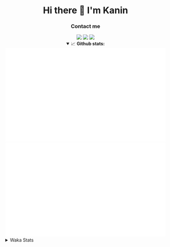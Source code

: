 <div align="center">
 <h1>Hi there 👋 I'm Kanin</h1>
 <h3>Contact me</h3>
 <a href="mailto:im@kanin.dev"><img src="https://img.shields.io/badge/gmail-%23D14836.svg?&style=for-the-badge&logo=gmail&logoColor=white"/></a>
 <a href="https://twitter.com/KaninDev"><img src="https://img.shields.io/badge/twitter-%231DA1F2.svg?&style=for-the-badge&logo=twitter&logoColor=white"/></a>
 <a href="https://www.linkedin.com/in/KaninDev"><img src="https://img.shields.io/badge/linkedin-%230077B5.svg?&style=for-the-badge&logo=linkedin&logoColor=white"/></a>
<details open>
  <summary>📈 <b>Github stats:</b></summary>
  <img src="https://github.com/Kanin/Kanin/blob/master/scripts/GitHubStats/generated/overview.svg"/>
  <img src="https://github.com/Kanin/Kanin/blob/master/scripts/GitHubStats/generated/languages.svg"/>
</details>
</div>

<details>
 <summary>Waka Stats</summary>

<!--START_SECTION:waka-->
![Profile Views](http://img.shields.io/badge/Profile%20Views-5-blue)

![Lines of code](https://img.shields.io/badge/From%20Hello%20World%20I%27ve%20Written-784245%20lines%20of%20code-blue)

**🐱 My Github Data** 

> 🏆 313 Contributions in the Year 2020
 > 
> 📦 8.6 kB Used in Github's Storage 
 > 
> 🚫 Not Opted to Hire
 > 
> 📜 7 Public Repositories
 > 
> 🔑 3 Private Repositories 

**I'm an Early 🐤** 

```text
🌞 Morning    87 commits     ██████░░░░░░░░░░░░░░░░░░░   24.58% 
🌆 Daytime    123 commits    ████████░░░░░░░░░░░░░░░░░   34.75% 
🌃 Evening    81 commits     █████░░░░░░░░░░░░░░░░░░░░   22.88% 
🌙 Night      63 commits     ████░░░░░░░░░░░░░░░░░░░░░   17.8%

```
📅 **I'm Most Productive on Sunday** 

```text
Monday       64 commits     ████░░░░░░░░░░░░░░░░░░░░░   18.08% 
Tuesday      44 commits     ███░░░░░░░░░░░░░░░░░░░░░░   12.43% 
Wednesday    51 commits     ███░░░░░░░░░░░░░░░░░░░░░░   14.41% 
Thursday     34 commits     ██░░░░░░░░░░░░░░░░░░░░░░░   9.6% 
Friday       43 commits     ███░░░░░░░░░░░░░░░░░░░░░░   12.15% 
Saturday     43 commits     ███░░░░░░░░░░░░░░░░░░░░░░   12.15% 
Sunday       75 commits     █████░░░░░░░░░░░░░░░░░░░░   21.19%

```


📊 **This Week I Spent My Time On** 

```text
⌚︎ Time Zone: America/New_York

💬 Programming Languages: 
Python                   3 hrs 17 mins       ███████████████████████░░   94.73% 
Other                    10 mins             █░░░░░░░░░░░░░░░░░░░░░░░░   5.14% 
YAML                     0 secs              ░░░░░░░░░░░░░░░░░░░░░░░░░   0.13% 
virtualenv               0 secs              ░░░░░░░░░░░░░░░░░░░░░░░░░   0.0%

🔥 Editors: 
PyCharm                  3 hrs 28 mins       █████████████████████████   100.0%

🐱‍💻 Projects: 
Naila.py                 3 hrs 27 mins       ████████████████████████░   99.35% 
TomsBot                  1 min               ░░░░░░░░░░░░░░░░░░░░░░░░░   0.65%

💻 Operating System: 
Linux                    3 hrs 28 mins       █████████████████████████   100.0%

```

**I Mostly Code in Python** 

```text
Python                   17 repos            ███████████████████░░░░░░   77.27% 
JavaScript               2 repos             ██░░░░░░░░░░░░░░░░░░░░░░░   9.09% 
Kotlin                   1 repo              █░░░░░░░░░░░░░░░░░░░░░░░░   4.55% 
HTML                     1 repo              █░░░░░░░░░░░░░░░░░░░░░░░░   4.55% 
Java                     1 repo              █░░░░░░░░░░░░░░░░░░░░░░░░   4.55%

```


**Timeline**

![Chart not found](https://github.com/Kanin/Kanin/blob/master/charts/bar_graph.png) 


<!--END_SECTION:waka-->
</details>
